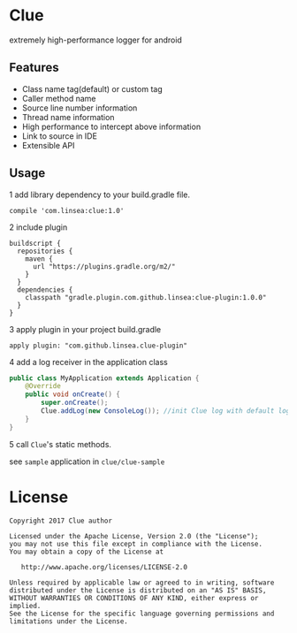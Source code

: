 # Clue
extremely high-performance logger for android

## Features
- Class name tag(default) or custom tag
- Caller method name
- Source line number information
- Thread name information
- High performance to intercept above information
- Link to source in IDE
- Extensible API

## Usage
1 add library dependency to your build.gradle file.
```
compile 'com.linsea:clue:1.0'
```
2 include plugin
```
buildscript {
  repositories {
    maven {
      url "https://plugins.gradle.org/m2/"
    }
  }
  dependencies {
    classpath "gradle.plugin.com.github.linsea:clue-plugin:1.0.0"
  }
}
```
3 apply plugin in your project build.gradle
```
apply plugin: "com.github.linsea.clue-plugin"
```
4 add a log receiver in the application class
```java
public class MyApplication extends Application {
    @Override
    public void onCreate() {
        super.onCreate();
        Clue.addLog(new ConsoleLog()); //init Clue log with default logcat
    }
}
```
5 call `Clue`'s static methods.

see `sample` application in `clue/clue-sample`

# License

    Copyright 2017 Clue author

    Licensed under the Apache License, Version 2.0 (the "License");
    you may not use this file except in compliance with the License.
    You may obtain a copy of the License at

       http://www.apache.org/licenses/LICENSE-2.0

    Unless required by applicable law or agreed to in writing, software
    distributed under the License is distributed on an "AS IS" BASIS,
    WITHOUT WARRANTIES OR CONDITIONS OF ANY KIND, either express or implied.
    See the License for the specific language governing permissions and
    limitations under the License.